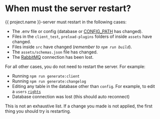 # When must the server restart?

{{ project.name }}-server must restart in the following cases:

-   The .env file or config (database or [CONFIG_PATH](/setup/server/configuration) has changed).
-   Files in the `client_test`, `preload-plugins` folders of inside `assets` have changed.
-   Files inside `src` have changed (_remember to `npm run build`_).
-   The `assets/schemas.json` file has changed.
-   The [RabbitMQ](/setup/server/configuration/rabbitmq) connection has been lost.

For all other cases, you do not need to restart the server. For example:

-   Running `npm run generate:client`
-   Running `npm run generate:changelog`
-   Editing any table in the database other than `config`. For example, to edit a `users` [`rights`](/setup/server/configuration/rabbitmq)
-   Database connection was lost (this should auto reconnect)

This is not an exhaustive list. If a change you made is not applied, the first thing you should try is restarting.
